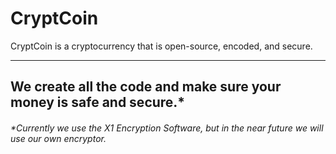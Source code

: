 # CryptCoin
CryptCoin is a cryptocurrency that is open-source, encoded, and secure.  
***
We create all the code and make sure your money is safe and secure.*
---
###### *Currently we use the X1 Encryption Software, but in the near future we will use our own encryptor.
